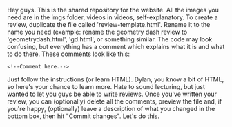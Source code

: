 Hey guys.
This is the shared repository for the website. All the images you need are in the imgs folder, videos in videos, self-explanatory.
To create a review, duplicate the file called 'review-template.html'. Rename it to the name you need (example: rename the geometry dash review to 'geometrydash.html', 'gd.html', or something similar.
The code may look confusing, but everything has a comment which explains what it is and what to do there. These comments look like this:
```
<!--Comment here.-->
```
Just follow the instructions (or learn HTML). Dylan, you know a bit of HTML, so here's your chance to learn more. Hate to sound lecturing, but just wanted to let you guys be able to write reviews.
Once you've written your review, you can (optionally) delete all the comments, preview the file and, if you're happy, (optionally) leave a description of what you changed in the bottom box, then hit "Commit changes".
Let's do this.
